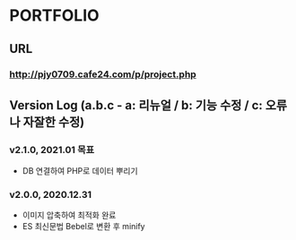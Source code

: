 # PORTFOLIO

## URL
### http://pjy0709.cafe24.com/p/project.php

## Version Log (a.b.c - a: 리뉴얼 / b: 기능 수정 / c: 오류나 자잘한 수정)
### v2.1.0, 2021.01 목표
+ DB 연결하여 PHP로 데이터 뿌리기

### v2.0.0, 2020.12.31
+ 이미지 압축하여 최적화 완료
+ ES 최신문법 Bebel로 변환 후 minify
